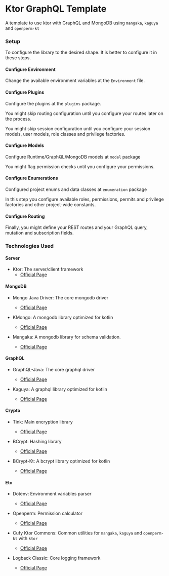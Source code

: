 # Ktor GraphQL Template

A template to use ktor with GraphQL and MongoDB
using `mangaka`, `kaguya` and `openperm-kt`

### Setup

To configure the library to the desired shape.
It is better to configure it in these steps.

#### Configure Environment

Change the available environment variables
at the `Environment` file.

#### Configure Plugins

Configure the plugins at the `plugins` package.

You might skip routing configuration until you configure
your routes later on the process.

You might skip session configuration until you configure
your session models, user models, role classes and privilege
factories.

#### Configure Models

Configure Runtime/GraphQL/MongoDB models at `model`
package

You might flag permission checks until you configure
your permissions.

#### Configure Enumerations

Configured project enums and data classes at `enumeration`
package

In this step you configure available roles, permissions,
permits and privilege factories and other project-wide
constants.

#### Configure Routing

Finally, you might define your REST routes and your
GraphQL query, mutation and subscription fields.

### Technologies Used

#### Server

- Ktor: The server/client framework
    - [Official Page](https://ktor.io/)

#### MongoDB

- Mongo Java Driver: The core mongodb driver
    - [Official Page](https://www.mongodb.com/docs/drivers/java-drivers/)

- KMongo: A mongodb library optimized for kotlin
    - [Official Page](https://litote.org/kmongo/)

- Mangaka: A mongodb library for schema validation.
    - [Official Page](https://github.com/cufyorg/mangaka)

#### GraphQL

- GraphQL-Java: The core graphql driver
    - [Official Page](https://www.graphql-java.com/)

- Kaguya: A graphql library optimized for kotlin
    - [Official Page](https://github.com/cufyorg/kaguya)

#### Crypto

- Tink: Main encryption library
    - [Official Page](https://github.com/google/tink)

- BCrypt: Hashing library
    - [Official Page](https://github.com/patrickfav/bcrypt)

- BCrypt-Kt: A bcrypt library optimized for kotlin
    - [Official Page](https://github.com/lsafer/bcrypt-kt)

#### Etc

- Dotenv: Environment variables parser
    - [Official Page](https://github.com/cdimascio/dotenv-kotlin)

- Openperm: Permission calculator
    - [Official Page](https://github.com/cufyorg/openperm-kt)

- Cufy Ktor Commons: Common utilities for `mangaka`,
  `kaguya` and `openperm-kt` with `ktor`
    - [Official Page](https://github.com/cufyorg/ktor-commons)

- Logback Classic: Core logging framework
    - [Official Page](https://logback.qos.ch/)
